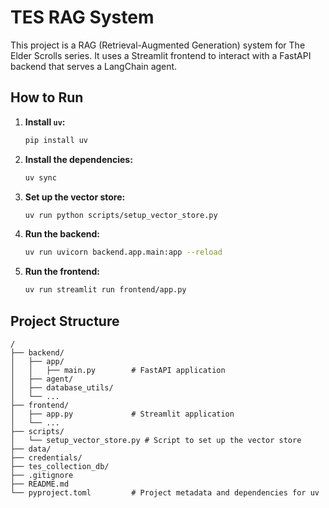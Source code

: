 # TES RAG System

This project is a RAG (Retrieval-Augmented Generation) system for The Elder Scrolls series. It uses a Streamlit frontend to interact with a FastAPI backend that serves a LangChain agent.

## How to Run

1.  **Install `uv`:**
    ```bash
    pip install uv
    ```

2.  **Install the dependencies:**
    ```bash
    uv sync
    ```

3.  **Set up the vector store:**
    ```bash
    uv run python scripts/setup_vector_store.py
    ```

4.  **Run the backend:**
    ```bash
    uv run uvicorn backend.app.main:app --reload
    ```

5.  **Run the frontend:**
    ```bash
    uv run streamlit run frontend/app.py
    ```

## Project Structure

```
/
├── backend/
│   ├── app/
│   │   ├── main.py        # FastAPI application
│   ├── agent/
│   ├── database_utils/
│   └── ...
├── frontend/
│   ├── app.py             # Streamlit application
│   └── ...
├── scripts/
│   └── setup_vector_store.py # Script to set up the vector store
├── data/
├── credentials/
├── tes_collection_db/
├── .gitignore
├── README.md
└── pyproject.toml         # Project metadata and dependencies for uv
```
